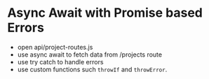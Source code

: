 # Async Await with Promise based Errors

* open api/project-routes.js
* use async await to fetch data from /projects route
* use try catch to handle errors
* use custom functions such `throwIf` and `throwError`.
